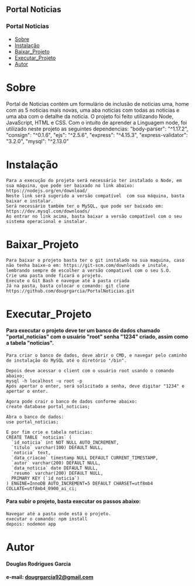 ## Portal Noticias

### Portal Noticias
<!--ts-->
   * [Sobre](#Sobre)
   * [Instalação](#Instalação)
   * [Baixar_Projeto](#Baixar_Projeto)
   * [Executar_Projeto](#Executar_Projeto)
   * [Autor](#Autor)
<!--te-->

# Sobre
Portal de Noticias contém um formulário de inclusão de noticias uma, home com as 5 noticias mais novas, uma aba noticias com todas as noticias e uma aba com o detalhe da noticia.
O projeto foi feito utilizando Node, JavaScript, HTML e CSS.
Com o intuito de aprender a Linguagem node, foi utilizado neste projeto as seguintes dependencias:
    "body-parser": "^1.17.2",
    "consign": "^0.1.6",
    "ejs": "^2.5.6",
    "express": "^4.15.3",
    "express-validator": "3.2.0",
    "mysql": "^2.13.0"


# Instalação
	Para a execução do projeto será necessário ter instalado o Node, em sua máquina, que pode ser baixado no link abaixo:
	https://nodejs.org/en/download/
	Neste link será sugerido a versão compatível  com sua máquina, basta baixar e instalar.
	Será necessário também ter o MySQL, que pode ser baixado em: https://dev.mysql.com/downloads/  
	Ao entrar no link acima, basta baixar a versão compatível com o seu sistema operacional e instalar.

# Baixar_Projeto
	Para baixar o projeto basta ter o git instalado na sua maquina, caso não tenha baixe-o em: https://git-scm.com/downloads e instale, lembrando sempre de escolher a versão compativel com o seu S.O.
	Crie uma pasta onde ficará o projeto.
	Execute o Git Bash e navegue até à pasta criada
	Já na pasta, basta colocar o comando: git clone  https://github.com/dougrgarcia/PortalNoticias.git

# Executar_Projeto
#### Para executar o projeto deve ter um banco de dados chamado "portal_noticias" com o usuário "root" senha "1234" criado, assim como a tabela "noticias".
	Para criar o banco de dados, deve abrir o CMD, e navegar pelo caminho de instalação do MySQL até o diretório "/bin".

	Depois deve acessar o client com o usuário root usando o comando abaixo;
	mysql -h localhost -u root -p
	Após apertar o enter, será solicitado a senha, deve digitar "1234" e apertar o enter.

	Agora pode crair o banco de dados conforme abaixo:
	create database portal_noticias;

	Abra o banco de dados:
	use portal_noticias;

	E por fim crie e tabela noticias:
	CREATE TABLE `noticias` (
	  `id_noticia` int NOT NULL AUTO_INCREMENT,
	  `titulo` varchar(100) DEFAULT NULL,
	  `noticia` text,
	  `data_criacao` timestamp NULL DEFAULT CURRENT_TIMESTAMP,
	  `autor` varchar(200) DEFAULT NULL,
	  `data_noticia` date DEFAULT NULL,
	  `resumo` varchar(200) DEFAULT NULL,
	  PRIMARY KEY (`id_noticia`)
	) ENGINE=InnoDB AUTO_INCREMENT=5 DEFAULT CHARSET=utf8mb4 COLLATE=utf8mb4_0900_ai_ci;

#### Para subir o projeto, basta executar os passos abaixo:
	Navegar até a pasta onde está o projeto.
	executar o comando: npm install
	depois: nodemon app

# Autor
#### Douglas Rodrigues Garcia
#### e-mail: dougrgarcia92@gmail.com
